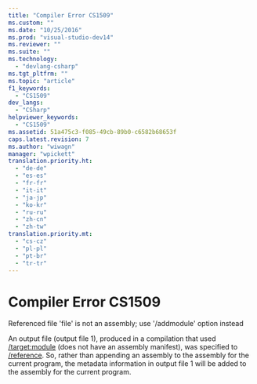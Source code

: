 ```yaml
---
title: "Compiler Error CS1509"
ms.custom: ""
ms.date: "10/25/2016"
ms.prod: "visual-studio-dev14"
ms.reviewer: ""
ms.suite: ""
ms.technology: 
  - "devlang-csharp"
ms.tgt_pltfrm: ""
ms.topic: "article"
f1_keywords: 
  - "CS1509"
dev_langs: 
  - "CSharp"
helpviewer_keywords: 
  - "CS1509"
ms.assetid: 51a475c3-f085-49cb-89b0-c6582b68653f
caps.latest.revision: 7
ms.author: "wiwagn"
manager: "wpickett"
translation.priority.ht: 
  - "de-de"
  - "es-es"
  - "fr-fr"
  - "it-it"
  - "ja-jp"
  - "ko-kr"
  - "ru-ru"
  - "zh-cn"
  - "zh-tw"
translation.priority.mt: 
  - "cs-cz"
  - "pl-pl"
  - "pt-br"
  - "tr-tr"
---
```

# Compiler Error CS1509
Referenced file 'file' is not an assembly; use '/addmodule' option instead  
  
 An output file (output file 1), produced in a compilation that used [/target:module](../Topic/-target:module%20\(C%23%20Compiler%20Options\).md) (does not have an assembly manifest), was specified to [/reference](../Topic/-reference%20\(C%23%20Compiler%20Options\).md). So, rather than appending an assembly to the assembly for the current program, the metadata information in output file 1 will be added to the assembly for the current program.